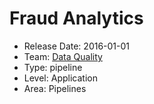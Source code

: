 # Fraud Analytics
* Release Date: 2016-01-01
* Team: [Data Quality](./../teams/data-quality.md)
* Type: pipeline
* Level: Application
* Area: Pipelines
